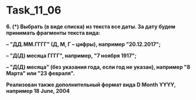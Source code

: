 # Task_11_06

**6. (*) Выбрать (в виде списка) из текста все даты. За дату будем принимать фрагменты текста вида:**

**– "ДД.ММ.ГГГГ" (Д, М, Г – цифры), например "20.12.2017";**

**– "Д(Д) месяца ГГГГ", например, "7 ноября 1917";**

**– "Д(Д) месяца" (без указания года, если год не указан), например "8 Марта" или "23 февраля".**
  
  
  
**Реализован также дополнительный формат вида D Month YYYY, например 18 June, 2004**
